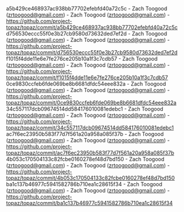 a5b429ce468937ac938bb77702efebfd40a72c5c - Zach Toogood (zrtoogood@gmail.com) - Zach Toogood (zrtoogood@gmail.com) - https://github.com/project-topaz/topaz/commit/a5b429ce468937ac938bb77702efebfd40a72c5c
d756530eccc55f0e3b27cb9580d73632ded7ef2d - Zach Toogood (zrtoogood@gmail.com) - Zach Toogood (zrtoogood@gmail.com) - https://github.com/project-topaz/topaz/commit/d756530eccc55f0e3b27cb9580d73632ded7ef2d
f1015f4dde11e6e7fe276ce205b10a1f3c7cdb57 - Zach Toogood (zrtoogood@gmail.com) - Zach Toogood (zrtoogood@gmail.com) - https://github.com/project-topaz/topaz/commit/f1015f4dde11e6e7fe276ce205b10a1f3c7cdb57
0ce9830ccfeb6fde069be8b6681dfdc54eee832a - Zach Toogood (zrtoogood@gmail.com) - Zach Toogood (zrtoogood@gmail.com) - https://github.com/project-topaz/topaz/commit/0ce9830ccfeb6fde069be8b6681dfdc54eee832a
34c557117dcb09674514dd584176010081edebc1 - Zach Toogood (zrtoogood@gmail.com) - Zach Toogood (zrtoogood@gmail.com) - https://github.com/project-topaz/topaz/commit/34c557117dcb09674514dd584176010081edebc1
ac7f6ec23950b583f77d7f561a20a958a085f37b - Zach Toogood (zrtoogood@gmail.com) - Zach Toogood (zrtoogood@gmail.com) - https://github.com/project-topaz/topaz/commit/ac7f6ec23950b583f77d7f561a20a958a085f37b
4b053c170504133c82fcbe0160278ef48d7bd150 - Zach Toogood (zrtoogood@gmail.com) - Zach Toogood (zrtoogood@gmail.com) - https://github.com/project-topaz/topaz/commit/4b053c170504133c82fcbe0160278ef48d7bd150
ba1c137b46977c5941582786b710ea1c28615f34 - Zach Toogood (zrtoogood@gmail.com) - Zach Toogood (zrtoogood@gmail.com) - https://github.com/project-topaz/topaz/commit/ba1c137b46977c5941582786b710ea1c28615f34
